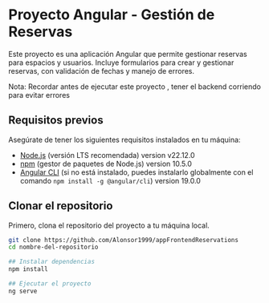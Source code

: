 # Proyecto Angular - Gestión de Reservas

Este proyecto es una aplicación Angular que permite gestionar reservas para espacios y usuarios. Incluye formularios para crear y gestionar reservas, con validación de fechas y manejo de errores.

Nota: Recordar antes de ejecutar este proyecto , tener el backend corriendo para evitar errores

## Requisitos previos

Asegúrate de tener los siguientes requisitos instalados en tu máquina:

- [Node.js](https://nodejs.org/) (versión LTS recomendada) version v22.12.0
- [npm](https://www.npmjs.com/) (gestor de paquetes de Node.js) version 10.5.0
- [Angular CLI](https://angular.io/cli) (si no está instalado, puedes instalarlo globalmente con el comando `npm install -g @angular/cli`) version 19.0.0

## Clonar el repositorio

Primero, clona el repositorio del proyecto a tu máquina local.

```bash
git clone https://github.com/Alonsor1999/appFrontendReservations
cd nombre-del-repositorio

## Instalar dependencias
npm install

## Ejecutar el proyecto
ng serve

